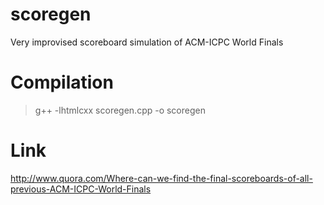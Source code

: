 # scoregen
Very improvised scoreboard simulation of ACM-ICPC World Finals

# Compilation
> g++ -lhtmlcxx scoregen.cpp -o scoregen

# Link
http://www.quora.com/Where-can-we-find-the-final-scoreboards-of-all-previous-ACM-ICPC-World-Finals
